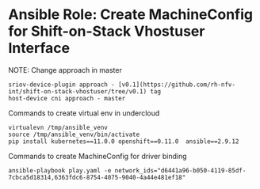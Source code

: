 Ansible Role: Create MachineConfig for Shift-on-Stack Vhostuser Interface
=========================================================================

NOTE: Change approach in master

    sriov-device-plugin approach - [v0.1](https://github.com/rh-nfv-int/shift-on-stack-vhostuser/tree/v0.1) tag
    host-device cni approach - master


Commands to create virtual env in undercloud
```
virtualevn /tmp/ansible_venv
source /tmp/ansible_venv/bin/activate
pip install kubernetes==11.0.0 openshift==0.11.0  ansible==2.9.12
```

Commands to create MachineConfig for driver binding
```
ansible-playbook play.yaml -e network_ids="d6441a96-b050-4119-85df-7cbca5d18314,6363fdc6-8754-4075-9040-4a44e481ef18"
```
